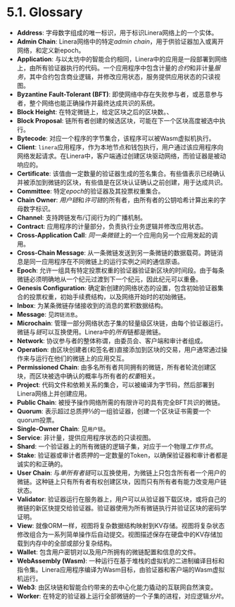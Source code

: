 # 5.1. Glossary

- **Address**: 字母数字组成的唯一标识，用于标识Linera网络上的一个实体。
- **Admin Chain**: Linera网络中的特定*admin chain*，用于供验证器加入或离开网络，和定义新epoch。
- **Application**: 与以太坊中的智能合约相同，Linera中的应用是一段部署到网络上，由所有验证器执行的代码。一个应用程序中包含计量的*合约*和非计量*服务*，其中合约包含商业逻辑，并修改应用状态，服务提供应用状态的只读视图。
- **Byzantine Fault-Tolerant (BFT)**: 即使网络中存在失败参与者，或恶意参与者，整个网络也能正确操作并最终达成共识的系统。
- **Block Height**: 在特定微链上，给定区块之后的区块数。、
- **Block Proposal**: 链所有者创建的候选区块，可能在下一个区块高度被选中执行。
- **Bytecode**: 对应一个程序的字节集合，该程序可以被Wasm虚拟机执行。
- **Client**: `linera`应用程序，作为本地节点和钱包执行，用户通过该应用程序向网络发起请求。在Linera中，客户端通过创建区块驱动网络，而验证器是被动响应的。
- **Certificate**: 该值由一定数量的验证器生成的签名集合。有些值表示已经确认并被添加到微链的区块，有些值是在区块认证确认之前创建，用于达成共识。
- **Committee**: 特定*epoch*的验证器及其投票权重集合。
- **Chain Owner**: *用户链*和*许可链*的所有者，由所有者的公钥哈希计算出来的字母数字标识。
- **Channel**: 支持跨链发布/订阅行为的广播机制。
- **Contract**: 应用程序的计量部分，负责执行业务逻辑并修改应用状态。
- **Cross-Application Call**: *同一条微链*上的一个应用向另一个应用发起的调用。
- **Cross-Chain Message**: 从一条微链发送到另一条微链的数据载荷。跨链消息是同一应用程序在不同微链上的运行实例之间的通信原语。
- **Epoch**: 允许一组具有特定投票权重的验证器验证新区块的时间段。由于每条微链必须明确地从一个纪元过渡到下一个纪元，因此纪元可以重叠。
- **Genesis Configuration**: 确定新创建的网络状态的设置，包含初始验证器集合的投票权重，初始手续费结构，以及网络开始时的初始微链。
- **Inbox**: 为某条微链存储接收到的消息的累积数据结构。
- **Message**: 见`跨链消息`。
- **Microchain**: 管理一部分网络状态子集的轻量级区块链，由每个验证器运行。微链与*链*可以互换使用。Linera中的*所有*链都是微链。
- **Network**: 协议参与者的整体称谓，由委员会、客户端和审计者组成。
- **Operation**: 由区块创建者(和签名者)直接添加到区块的交易，用户通常通过操作来与运行在他们的微链上的应用交互。
- **Permissioned Chain**: 由多名所有者共同拥有的微链，所有者轮流创建区块，而区块被选中确认的概率与所有者的*权重*相关。
- **Project**: 代码文件和依赖关系的集合，可以被编译为字节码，然后部署到Linera网络上并创建应用。
- **Public Chain**: 被授予操作网络所需的有限许可的具有完全BFT共识的微链。
- **Quorum**: 表示超过总质押⅔的一组验证器，创建一个区块证书需要一个quorum投票。
- **Single-Owner Chain**: 见`用户链`。
- **Service**: 非计量，提供应用程序状态的只读视图。
- **Shard**: 一个验证器上的所有微链的逻辑子集，对应于一个物理*工作节点*。
- **Stake**: 验证器或审计者质押的一定数量的Token，以确保验证器和审计者都是诚实的和正确的。
- **User Chain**: 与*单所有者链*可以互换使用，为微链上只包含所有者一个用户的微链。这种链上只有所有者有权创建区块，因而只有所有者有能力改变用户链状态。
- **Validator**: 验证器运行在服务器上，用户可以从验证器下载区块，或将自己的微链的新区快提交给验证器。验证器使用为所有微链执行并验证区块的密码学证明。
- **View**: 就像ORM一样，视图将复杂数据结构映射到KV存储。视图将复杂状态修改组合为一系列简单操作后自动提交。视图描述保存在硬盘中的KV存储加载到内存中的全部或部分复杂结构。
- **Wallet**: 包含用户密钥对以及用户所拥有的微链配置和信息的文件。
- **WebAssembly (Wasm)**: 一种运行在基于堆栈的虚拟机的二进制编译目标和指令集。Linera应用程序编译为Wasm目标，由验证器和客户端的Wasm虚拟机运行。
- **Web3**: 由区块链和智能合约带来的去中心化能力撬动的互联网自然演变。
- **Worker**: 在特定的验证器上运行全部微链的一个子集的进程，对应逻辑*分片*。
